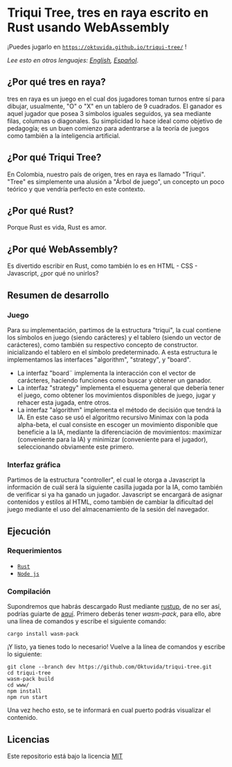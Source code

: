 # Triqui Tree, tres en raya escrito en Rust usando WebAssembly
¡Puedes jugarlo en [`https://oktuvida.github.io/triqui-tree/`](https://oktuvida.github.io/triqui-tree/) !

*Lee esto en otros lenguajes: [English](README.md), [Español](README.es.md)*.
## ¿Por qué tres en raya?
tres en raya es un juego en el cual dos jugadores toman turnos entre sí para dibujar, usualmente, "O" o "X" en un tablero de 9 cuadrados. El ganador es aquel jugador que posea 3 símbolos iguales seguidos, ya sea mediante filas, columnas o diagonales. Su simplicidad lo hace ideal como objetivo de pedagogía; es un buen comienzo para adentrarse a la teoría de juegos como también a la inteligencia artificial.
## ¿Por qué Triqui Tree?
En Colombia, nuestro país de origen, tres en raya es llamado "Triqui". "Tree" es simplemente una alusión a "Árbol de juego", un concepto un poco teórico y que vendría perfecto en este contexto. 
## ¿Por qué Rust?
Porque Rust es vida, Rust es amor.
## ¿Por qué WebAssembly?
Es divertido escribir en Rust, como también lo es en HTML - CSS - Javascript, ¿por qué no unirlos?
## Resumen de desarrollo
### Juego
Para su implementación, partimos de la estructura "triqui", la cual contiene los símbolos en juego (siendo carácteres) y el tablero (siendo un vector de carácteres), como también su respectivo concepto de constructor. inicializando el tablero en el símbolo predeterminado. A esta estructura le implementamos las interfaces "algorithm", "strategy", y "board".
- La interfaz "board¨ implementa la interacción con el vector de carácteres, haciendo funciones como buscar y obtener un ganador.
- La interfaz "strategy" implementa el esquema general que debería tener el juego, como obtener los movimientos disponibles de juego, jugar y rehacer esta jugada, entre otros.
- La interfaz "algorithm" implementa el método de decisión que tendrá la IA. En este caso se usó el algoritmo recursivo Minimax con la poda alpha-beta, el cual consiste  en escoger un movimiento disponible que beneficie a la IA, mediante la diferenciación de movimientos: maximizar (conveniente para la IA) y minimizar (conveniente para el jugador), seleccionando obviamente este primero.
### Interfaz gráfica
Partimos de la estructura "controller", el cual le otorga a Javascript la información de cuál será la siguiente casilla jugada por la IA, como también de verificar si ya ha ganado un jugador. Javascript se encargará de asignar contenidos y estilos al HTML, como también de cambiar la dificultad del juego mediante el uso del almacenamiento de la sesión del navegador.
## Ejecución
### Requerimientos
- [`Rust`](https://www.rust-lang.org/tools/install)
- [`Node js`](https://nodejs.org/es/download/)
### Compilación
Supondremos que habrás descargado Rust mediante [rustup](https://rustup.rs/), de no ser así, podrías guiarte de [aquí](https://rustwasm.github.io/wasm-pack/book/prerequisites/non-rustup-setups.html). Primero deberás tener *wasm-pack*, para ello, abre una línea de comandos y escribe el siguiente comando:
```console
cargo install wasm-pack
```

¡Y listo, ya tienes todo lo necesario! Vuelve a la línea de comandos y escribe lo siguiente:

``` console
git clone --branch dev https://github.com/Oktuvida/triqui-tree.git
cd triqui-tree
wasm-pack build
cd www/
npm install
npm run start
```
Una vez hecho esto, se te informará en cual puerto podrás visualizar el contenido.
## Licencias
Este repositorio está bajo la licencia [MIT](LICENSE)
